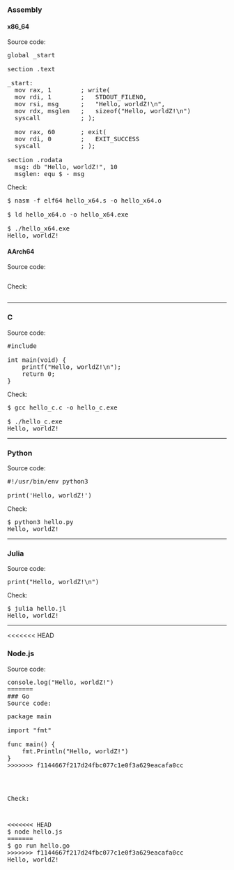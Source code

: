 ### Assembly
#### x86_64
Source code:
<pre>
global _start

section .text

_start:
  mov rax, 1        ; write(
  mov rdi, 1        ;   STDOUT_FILENO,
  mov rsi, msg      ;   "Hello, worldZ!\n",
  mov rdx, msglen   ;   sizeof("Hello, worldZ!\n")
  syscall           ; );

  mov rax, 60       ; exit(
  mov rdi, 0        ;   EXIT_SUCCESS
  syscall           ; );

section .rodata
  msg: db "Hello, worldZ!", 10
  msglen: equ $ - msg
</pre>

Check:
<pre>
$ nasm -f elf64 hello_x64.s -o hello_x64.o

$ ld hello_x64.o -o hello_x64.exe

$ ./hello_x64.exe
Hello, worldZ!
</pre>

#### AArch64
Source code:
<pre>
</pre>

Check:
<pre>
</pre>

----

### C
Source code:
<pre>
#include <stdio.h>

int main(void) {
    printf("Hello, worldZ!\n");
    return 0;
}
</pre>

Check:
<pre>
$ gcc hello_c.c -o hello_c.exe

$ ./hello_c.exe
Hello, worldZ!
</pre>

----

### Python
Source code:
<pre>
#!/usr/bin/env python3

print('Hello, worldZ!')
</pre>

Check:
<pre>
$ python3 hello.py
Hello, worldZ!
</pre>

----

### Julia
Source code:
<pre>
print("Hello, worldZ!\n")
</pre>

Check:
<pre>
$ julia hello.jl
Hello, worldZ!
</pre>

----

<<<<<<< HEAD
### Node.js
Source code:
<pre>
console.log("Hello, worldZ!")
=======
### Go
Source code:
<pre>
package main

import "fmt"

func main() {
	fmt.Println("Hello, worldZ!")
}
>>>>>>> f1144667f217d24fbc077c1e0f3a629eacafa0cc
</pre>

Check:
<pre>
<<<<<<< HEAD
$ node hello.js
=======
$ go run hello.go                                                       
>>>>>>> f1144667f217d24fbc077c1e0f3a629eacafa0cc
Hello, worldZ!
</pre>

<!--
----

### C
Source code:
<pre>
</pre>

Check:
<pre>
</pre>
-->


